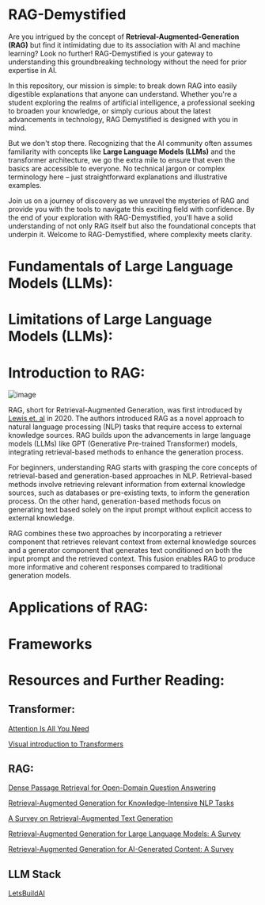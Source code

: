 # RAG-Demystified

Are you intrigued by the concept of **Retrieval-Augmented-Generation (RAG)** but find it intimidating due to its association with AI and machine learning? Look no further! RAG-Demystified is your gateway to understanding this groundbreaking technology without the need for prior expertise in AI.

In this repository, our mission is simple: to break down RAG into easily digestible explanations that anyone can understand. Whether you're a student exploring the realms of artificial intelligence, a professional seeking to broaden your knowledge, or simply curious about the latest advancements in technology, RAG Demystified is designed with you in mind.

But we don't stop there. Recognizing that the AI community often assumes familiarity with concepts like **Large Language Models (LLMs)** and the transformer architecture, we go the extra mile to ensure that even the basics are accessible to everyone. No technical jargon or complex terminology here – just straightforward explanations and illustrative examples.

Join us on a journey of discovery as we unravel the mysteries of RAG and provide you with the tools to navigate this exciting field with confidence. By the end of your exploration with RAG-Demystified, you'll have a solid understanding of not only RAG itself but also the foundational concepts that underpin it. Welcome to RAG-Demystified, where complexity meets clarity.


# Fundamentals of Large Language Models (LLMs):


# Limitations of Large Language Models (LLMs):


# Introduction to RAG:
![image](https://github.com/LEAN-96/RAG-Demystified/assets/150592634/eb6b029a-d41f-43e4-b362-f09cdebbec7c)



RAG, short for Retrieval-Augmented Generation, was first introduced by [Lewis et. al](http://arxiv.org/abs/2005.11401) in 2020. The authors introduced RAG as a novel approach to natural language processing (NLP) tasks that require access to external knowledge sources. RAG builds upon the advancements in large language models (LLMs) like GPT (Generative Pre-trained Transformer) models, integrating retrieval-based methods to enhance the generation process.

For beginners, understanding RAG starts with grasping the core concepts of retrieval-based and generation-based approaches in NLP. Retrieval-based methods involve retrieving relevant information from external knowledge sources, such as databases or pre-existing texts, to inform the generation process. On the other hand, generation-based methods focus on generating text based solely on the input prompt without explicit access to external knowledge.

RAG combines these two approaches by incorporating a retriever component that retrieves relevant context from external knowledge sources and a generator component that generates text conditioned on both the input prompt and the retrieved context. This fusion enables RAG to produce more informative and coherent responses compared to traditional generation models.

# Applications of RAG:

# Frameworks

# Resources and Further Reading:

## Transformer:
[Attention Is All You Need](https://arxiv.org/abs/1706.03762)

[Visual introduction to Transformers](https://www.youtube.com/watch?v=ISPId9Lhc1g)

## RAG:

[Dense Passage Retrieval for Open-Domain Question Answering](https://arxiv.org/abs/2004.04906)

[Retrieval-Augmented Generation for Knowledge-Intensive NLP Tasks](http://arxiv.org/abs/2005.11401)

[A Survey on Retrieval-Augmented Text Generation](https://arxiv.org/abs/2202.01110)

[Retrieval-Augmented Generation for Large Language Models: A Survey](http://arxiv.org/abs/2312.10997)

[Retrieval-Augmented Generation for AI-Generated Content: A Survey](https://arxiv.org/abs/2402.19473)


## LLM Stack

[LetsBuildAI](https://letsbuild.ai/)

